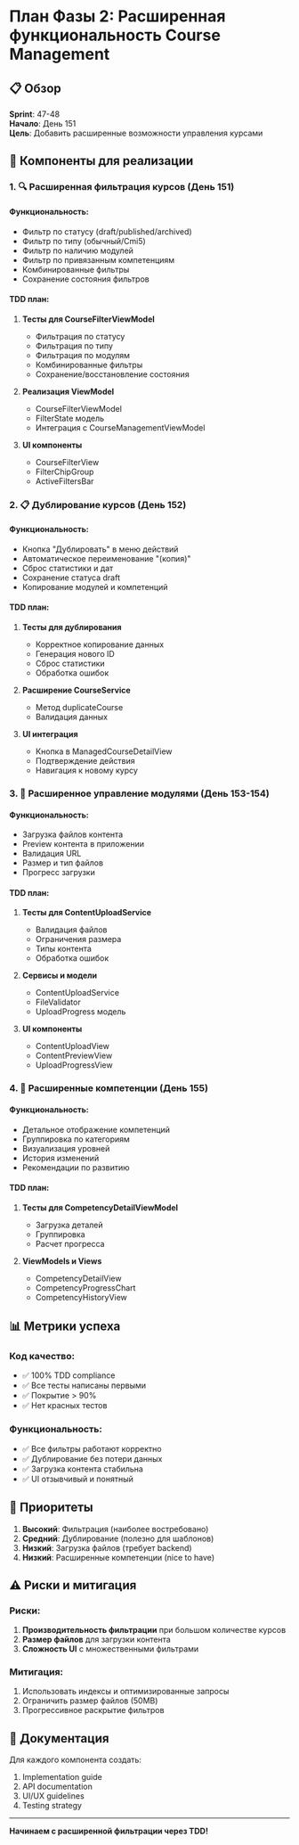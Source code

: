 # План Фазы 2: Расширенная функциональность Course Management

## 📋 Обзор

**Sprint**: 47-48  
**Начало**: День 151  
**Цель**: Добавить расширенные возможности управления курсами

## 🎯 Компоненты для реализации

### 1. 🔍 Расширенная фильтрация курсов (День 151)

#### Функциональность:
- Фильтр по статусу (draft/published/archived)
- Фильтр по типу (обычный/Cmi5)
- Фильтр по наличию модулей
- Фильтр по привязанным компетенциям
- Комбинированные фильтры
- Сохранение состояния фильтров

#### TDD план:
1. **Тесты для CourseFilterViewModel**
   - Фильтрация по статусу
   - Фильтрация по типу
   - Фильтрация по модулям
   - Комбинированные фильтры
   - Сохранение/восстановление состояния

2. **Реализация ViewModel**
   - CourseFilterViewModel
   - FilterState модель
   - Интеграция с CourseManagementViewModel

3. **UI компоненты**
   - CourseFilterView
   - FilterChipGroup
   - ActiveFiltersBar

### 2. 📋 Дублирование курсов (День 152)

#### Функциональность:
- Кнопка "Дублировать" в меню действий
- Автоматическое переименование "(копия)"
- Сброс статистики и дат
- Сохранение статуса draft
- Копирование модулей и компетенций

#### TDD план:
1. **Тесты для дублирования**
   - Корректное копирование данных
   - Генерация нового ID
   - Сброс статистики
   - Обработка ошибок

2. **Расширение CourseService**
   - Метод duplicateCourse
   - Валидация данных

3. **UI интеграция**
   - Кнопка в ManagedCourseDetailView
   - Подтверждение действия
   - Навигация к новому курсу

### 3. 📁 Расширенное управление модулями (День 153-154)

#### Функциональность:
- Загрузка файлов контента
- Preview контента в приложении
- Валидация URL
- Размер и тип файлов
- Прогресс загрузки

#### TDD план:
1. **Тесты для ContentUploadService**
   - Валидация файлов
   - Ограничения размера
   - Типы контента
   - Обработка ошибок

2. **Сервисы и модели**
   - ContentUploadService
   - FileValidator
   - UploadProgress модель

3. **UI компоненты**
   - ContentUploadView
   - ContentPreviewView
   - UploadProgressView

### 4. 🎯 Расширенные компетенции (День 155)

#### Функциональность:
- Детальное отображение компетенций
- Группировка по категориям
- Визуализация уровней
- История изменений
- Рекомендации по развитию

#### TDD план:
1. **Тесты для CompetencyDetailViewModel**
   - Загрузка деталей
   - Группировка
   - Расчет прогресса

2. **ViewModels и Views**
   - CompetencyDetailView
   - CompetencyProgressChart
   - CompetencyHistoryView

## 📊 Метрики успеха

### Код качество:
- ✅ 100% TDD compliance
- ✅ Все тесты написаны первыми
- ✅ Покрытие > 90%
- ✅ Нет красных тестов

### Функциональность:
- ✅ Все фильтры работают корректно
- ✅ Дублирование без потери данных
- ✅ Загрузка контента стабильна
- ✅ UI отзывчивый и понятный

## 🚀 Приоритеты

1. **Высокий**: Фильтрация (наиболее востребовано)
2. **Средний**: Дублирование (полезно для шаблонов)
3. **Низкий**: Загрузка файлов (требует backend)
4. **Низкий**: Расширенные компетенции (nice to have)

## ⚠️ Риски и митигация

### Риски:
1. **Производительность фильтрации** при большом количестве курсов
2. **Размер файлов** для загрузки контента
3. **Сложность UI** с множественными фильтрами

### Митигация:
1. Использовать индексы и оптимизированные запросы
2. Ограничить размер файлов (50MB)
3. Прогрессивное раскрытие фильтров

## 📝 Документация

Для каждого компонента создать:
1. Implementation guide
2. API documentation
3. UI/UX guidelines
4. Testing strategy

---

**Начинаем с расширенной фильтрации через TDD!** 
